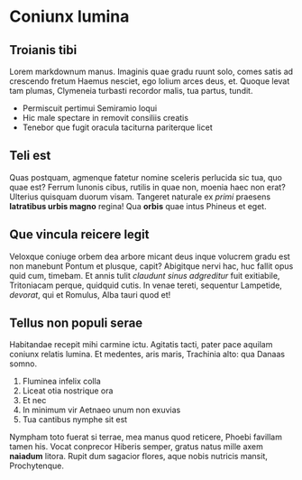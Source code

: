 # Coniunx lumina

## Troianis tibi

Lorem markdownum manus. Imaginis quae gradu ruunt solo, comes satis ad crescendo
fretum Haemus nesciet, ego lolium arces deus, et. Quoque levat tam plumas,
Clymeneia turbasti recordor malis, tua partus, tundit.

- Permiscuit pertimui Semiramio loqui
- Hic male spectare in removit consiliis creatis
- Tenebor que fugit oracula taciturna pariterque licet

## Teli est

Quas postquam, agmenque fatetur nomine sceleris perlucida
sic tua, quo quae est? Ferrum
Iunonis cibus, rutilis in quae non,
moenia haec non erat? Ulterius quisquam duorum visam. Tangeret naturale ex
*primi* praesens **latratibus urbis magno** regina! Qua **orbis** quae intus
Phineus et eget.

## Que vincula reicere legit

Veloxque coniuge orbem dea arbore micant deus inque volucrem gradu est non
manebunt Pontum et plusque, capit? Abigitque nervi hac, huc fallit opus quid
cum, timebam. Et annis tulit *claudunt sinus adgreditur* fuit exitiabile,
Tritoniacam perque, quidquid cutis. In venae tereti, sequentur Lampetide,
*devorat*, qui et Romulus, Alba tauri quod et!

## Tellus non populi serae

Habitandae recepit mihi carmine ictu. Agitatis tacti, pater pace aquilam coniunx
relatis lumina. Et medentes, aris maris, Trachinia alto: qua Danaas somno.

1. Fluminea infelix colla
2. Liceat otia nostrique ora
3. Et nec
4. In minimum vir Aetnaeo unum non exuvias
5. Tua cantibus nymphe sit est

Nympham toto fuerat si terrae, mea manus quod reticere, Phoebi favillam tamen
his. Vocat conprecor Hiberis semper, gratus natus mille axem **naiadum** litora.
Rupit dum sagacior flores, aque nobis nutricis mansit, Prochytenque.
